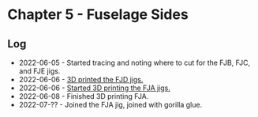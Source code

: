 # Chapter 5 - Fuselage Sides

## Log

- 2022-06-05 - Started tracing and noting where to cut for the FJB, FJC, and FJE jigs.
- 2022-06-06 - [3D printed the FJD jigs.](https://twitter.com/younata/status/1533602662184148993)
- 2022-06-06 - [Started 3D printing the FJA jigs.](https://twitter.com/younata/status/1533981952079843328)
- 2022-06-08 - Finished 3D printing FJA.
- 2022-07-?? - Joined the FJA jig, joined with gorilla glue.